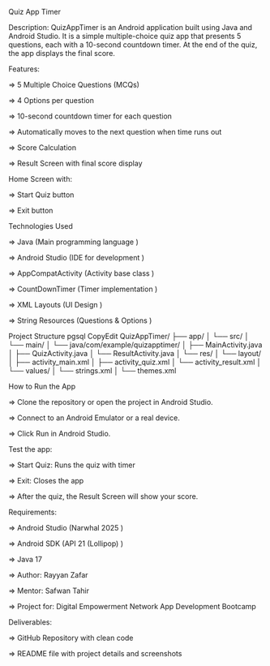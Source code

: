 Quiz App Timer 

Description:
QuizAppTimer is an Android application built using Java and Android Studio. It is a simple multiple-choice quiz app that presents 5 questions, each with a 10-second countdown timer. At the end of the quiz, the app displays the final score. 

Features:

=> 5 Multiple Choice Questions (MCQs) 

=> 4 Options per question 

=> 10-second countdown timer for each question 

=> Automatically moves to the next question when time runs out 

=> Score Calculation 

=> Result Screen with final score display 

Home Screen with: 

=> Start Quiz button 

=> Exit button 

Technologies Used 

=> Java (Main programming language )

=> Android Studio (IDE for development )

=> AppCompatActivity (Activity base class )

=> CountDownTimer (Timer implementation )

=> XML Layouts (UI Design )

=> String Resources (Questions & Options ) 

Project Structure 
pgsql 
CopyEdit 
QuizAppTimer/ 
├── app/ 
│   └── src/ 
│       └── main/ 
│           └── java/com/example/quizapptimer/ 
│               ├── MainActivity.java 
│               ├── QuizActivity.java 
│               └── ResultActivity.java 
│           └── res/ 
│               └── layout/ 
│                   ├── activity_main.xml 
│                   ├── activity_quiz.xml 
│                   └── activity_result.xml 
│               └── values/ 
│                   └── strings.xml 
│                   └── themes.xml 
 

How to Run the App 

=> Clone the repository or open the project in Android Studio. 

=> Connect to an Android Emulator or a real device. 

=> Click Run in Android Studio. 

Test the app: 

=> Start Quiz: Runs the quiz with timer 

=> Exit: Closes the app 

=> After the quiz, the Result Screen will show your score. 

Requirements:

=> Android Studio (Narwhal 2025 )

=> Android SDK (API 21 (Lollipop) )

=> Java 17 


=> Author: Rayyan Zafar 

=> Mentor: Safwan Tahir 

=> Project for: Digital Empowerment Network App Development Bootcamp 

Deliverables:

=> GitHub Repository with clean code 

=> README file with project details and screenshots 
